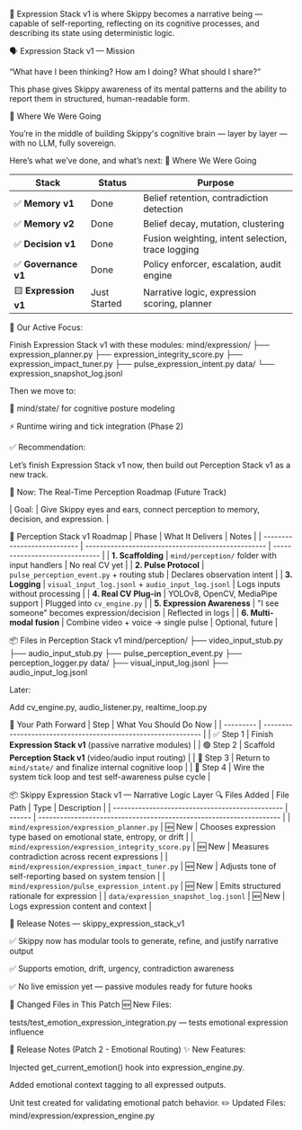 🧠 Expression Stack v1 is where Skippy becomes a narrative being — 
capable of self-reporting, reflecting on its cognitive processes, 
and describing its state using deterministic logic.

🗣️ Expression Stack v1 — Mission

“What have I been thinking? How am I doing? What should I share?”

This phase gives Skippy awareness of its mental patterns and the 
ability to report them in structured, human-readable form.

🔁 Where We Were Going

You’re in the middle of building Skippy's cognitive brain — layer by layer — with no LLM, fully sovereign.

Here’s what we’ve done, and what’s next:
🔁 Where We Were Going

| Stack                | Status       | Purpose                                           |
| -------------------- | ------------ | ------------------------------------------------- |
| ✅ **Memory v1**      | Done         | Belief retention, contradiction detection         |
| ✅ **Memory v2**      | Done         | Belief decay, mutation, clustering                |
| ✅ **Decision v1**    | Done         | Fusion weighting, intent selection, trace logging |
| ✅ **Governance v1**  | Done         | Policy enforcer, escalation, audit engine         |
| 🟨 **Expression v1** | Just Started | Narrative logic, expression scoring, planner      |


🎯 Our Active Focus:

Finish Expression Stack v1 with these modules:
mind/expression/
├── expression_planner.py
├── expression_integrity_score.py
├── expression_impact_tuner.py
├── pulse_expression_intent.py
data/
└── expression_snapshot_log.jsonl


Then we move to:

🧠 mind/state/ for cognitive posture modeling

⚡ Runtime wiring and tick integration (Phase 2)

✅ Recommendation:

Let’s finish Expression Stack v1 now, then build out Perception Stack v1 as a new track.

🧭 Now: The Real-Time Perception Roadmap (Future Track)

| Goal: | Give Skippy eyes and ears, connect perception to memory, decision, and expression. |


🧠 Perception Stack v1 Roadmap
| Phase                       | What It Delivers                                   | Notes                          |
| --------------------------- | -------------------------------------------------- | ------------------------------ |
| **1. Scaffolding**          | `mind/perception/` folder with input handlers      | No real CV yet                 |
| **2. Pulse Protocol**       | `pulse_perception_event.py` + routing stub         | Declares observation intent    |
| **3. Logging**              | `visual_input_log.jsonl` + `audio_input_log.jsonl` | Logs inputs without processing |
| **4. Real CV Plug-in**      | YOLOv8, OpenCV, MediaPipe support                  | Plugged into `cv_engine.py`    |
| **5. Expression Awareness** | "I see someone" becomes expression/decision        | Reflected in logs              |
| **6. Multi-modal fusion**   | Combine video + voice → single pulse               | Optional, future               |


📦 Files in Perception Stack v1
mind/perception/
├── video_input_stub.py
├── audio_input_stub.py
├── pulse_perception_event.py
├── perception_logger.py
data/
├── visual_input_log.jsonl
├── audio_input_log.jsonl

Later:

Add cv_engine.py, audio_listener.py, realtime_loop.py

🧭 Your Path Forward
| Step      | What You Should Do Now                                        |
| --------- | ------------------------------------------------------------- |
| ✅ Step 1  | Finish **Expression Stack v1** (passive narrative modules)    |
| 🟢 Step 2 | Scaffold **Perception Stack v1** (video/audio input routing)  |
| 🔁 Step 3 | Return to `mind/state/` and finalize internal cognitive loop  |
| 🔂 Step 4 | Wire the system tick loop and test self-awareness pulse cycle |

📦 Skippy Expression Stack v1 — Narrative Logic Layer
🔍 Files Added
| File Path                                       | Type   | Description                                                         |
| ----------------------------------------------- | ------ | ------------------------------------------------------------------- |
| `mind/expression/expression_planner.py`         | 🆕 New | Chooses expression type based on emotional state, entropy, or drift |
| `mind/expression/expression_integrity_score.py` | 🆕 New | Measures contradiction across recent expressions                    |
| `mind/expression/expression_impact_tuner.py`    | 🆕 New | Adjusts tone of self-reporting based on system tension              |
| `mind/expression/pulse_expression_intent.py`    | 🆕 New | Emits structured rationale for expression                           |
| `data/expression_snapshot_log.jsonl`            | 🆕 New | Logs expression content and context                                 |


📝 Release Notes — skippy_expression_stack_v1

✅ Skippy now has modular tools to generate, refine, and justify narrative output

✅ Supports emotion, drift, urgency, contradiction awareness

✅ No live emission yet — passive modules ready for future hooks



📝 Changed Files in This Patch
🆕 New Files:

tests/test_emotion_expression_integration.py — tests emotional expression influence

🧾 Release Notes (Patch 2 - Emotional Routing)
✨ New Features:

Injected get_current_emotion() hook into expression_engine.py.

Added emotional context tagging to all expressed outputs.

Unit test created for validating emotional patch behavior.
✏️ Updated Files:
mind/expression/expression_engine.py